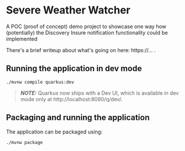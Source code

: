 # Severe Weather Watcher

A POC (proof of concept) demo project to showcase one way how (potentially) the Discovery Insure notification functionality could be implemented  

There's a brief writeup about what's going on here: https://... .

## Running the application in dev mode

```shell script
./mvnw compile quarkus:dev
```

> **_NOTE:_**  Quarkus now ships with a Dev UI, which is available in dev mode only at http://localhost:8080/q/dev/.

## Packaging and running the application

The application can be packaged using:
```shell script
./mvnw package
```

